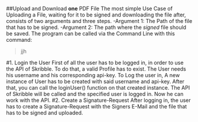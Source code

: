 ##Upload and Download **one** PDF File
The most simple Use Case of Uploading a File, waiting for it to be signed and downloading the file after, consists of two arguments and three steps.
-Argument 1: The Path of the file that has to be signed.
-Argument 2: The path where the *signed* file should be saved.
The program can be called via the Command Line with this command:

>jjh

#1. Login the User
First of all the user has to be logged in, in order to use the API of Skribble. To do that, a valid Profile has to exist.
The User needs his username and his corresponding api-key.
To Log the user in, A new instance of User has to be created with said username and api-key. After that, you can call the loginUser() function on that created instance.
The API of Skribble will be called and the specified user is logged in. Now he can work with the API.
#2. Create a Signature-Request
After logging in, the user has to create a Signature-Request with the Signers E-Mail and the file that has to be signed and uploaded.




